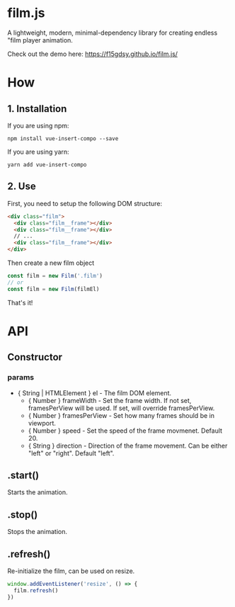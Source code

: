 # film.js
A lightweight, modern, minimal-dependency library for creating endless "film player animation.

Check out the demo here: https://f15gdsy.github.io/film.js/

# How

## 1. Installation
If you are using npm:
```
npm install vue-insert-compo --save
```

If you are using yarn:
```
yarn add vue-insert-compo
```


## 2. Use
First, you need to setup the following DOM structure:
```html
<div class="film">
  <div class="film__frame"></div>
  <div class="film__frame"></div>
  // ...
  <div class="film__frame"></div>
</div>
```

Then create a new film object
```javascript
const film = new Film('.film')
// or
const film = new Film(filmEl)
```

That's it!

# API
## Constructor
### params
- { String | HTMLElement } el - The film DOM element.
  - { Number } frameWidth - Set the frame width. If not set, framesPerView will be used. If set, will override framesPerView.
  - { Number } framesPerView - Set how many frames should be in viewport.
  - { Number } speed - Set the speed of the frame movmenet. Default 20.
  - { String } direction - Direction of the frame movement. Can be either "left" or "right". Default "left".
  
## .start()
Starts the animation.

## .stop()
Stops the animation.

## .refresh()
Re-initialize the film, can be used on resize.
```javascript
window.addEventListener('resize', () => {
  film.refresh()
})
```
